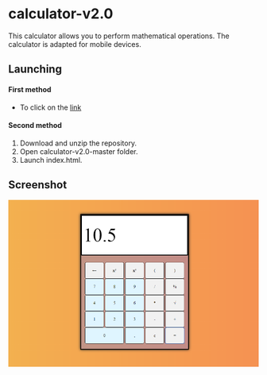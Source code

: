 # calculator-v2.0

This calculator allows you to perform mathematical operations. The calculator is adapted for mobile devices.

## Launching
#### First method
* To click on the [link](https://astr0x.github.io/calculator-v2.0/)

#### Second method
1. Download and unzip the repository.
2. Open calculator-v2.0-master folder.
3. Launch index.html.

## Screenshot
![screenshot](https://github.com/AstR0x/calculator-v2.0/blob/master/img/screenshots/screenshot.png)


